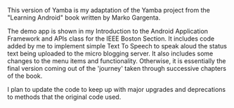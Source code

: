 This version of Yamba is my adaptation of the Yamba project from the "Learning Android" book written by Marko Gargenta.

The demo app is shown in my Introduction to the Android Application Framework and APIs class for the IEEE Boston Section. It includes
code added by me to implement simple Text To Speech to speak aloud the status text being uploaded to the micro blogging server. It also
includes some changes to the menu items and functionality. Otherwise, it is essentially the final version coming out of the 'journey'
taken through successive chapters of the book.

I plan to update the code to keep up with major upgrades and deprecations to methods that the original code used.
